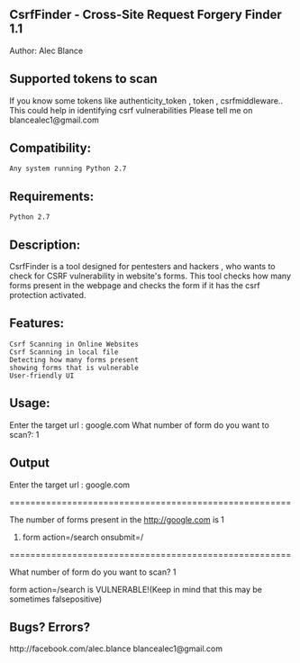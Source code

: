 <h2>CsrfFinder - Cross-Site Request Forgery Finder 1.1</h2>
Author: Alec Blance

<h2>Supported tokens to scan </h2>
If you know some tokens like authenticity_token , token , csrfmiddleware.. 
This could help in identifying csrf vulnerabilities
Please tell me on blancealec1@gmail.com

<h2>Compatibility:</h2>

    Any system running Python 2.7


<h2>Requirements:</h2>

    Python 2.7


<h2>Description:</h2>
CsrfFinder is a tool designed for pentesters and hackers , who wants to check for CSRF vulnerability in website's forms. This tool checks how many forms present in the webpage and checks the form if it has the csrf protection activated.

<h2>Features:</h2>

    Csrf Scanning in Online Websites
    Csrf Scanning in local file
    Detecting how many forms present
    showing forms that is vulnerable
    User-friendly UI

 
<h2>Usage:</h2>

Enter the target url : google.com
What number of form do you want to scan?: 1 


<h2>Output</h2>

Enter the target url : google.com

======================================================

The number of forms present in the http://google.com is 1

1. form action=/search onsubmit=/

======================================================

What number of form do you want to scan? 1

form action=/search is VULNERABLE!(Keep in mind that this may be sometimes falsepositive)


<h2>Bugs? Errors?</h2>
http://facebook.com/alec.blance
blancealec1@gmail.com
